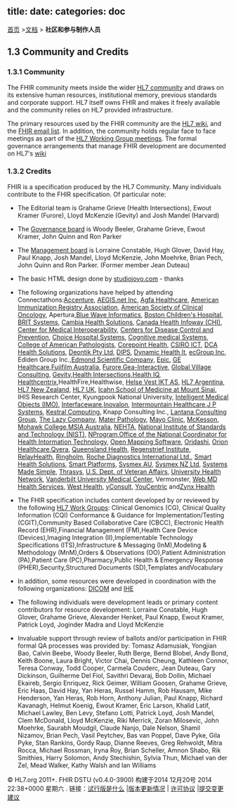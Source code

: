 title: 
date: 
categories: doc
---

  [首页](../home/index.html) >[文档](documentation.html) > **社区和参与制作人员**	
  
## 1.3  Community and Credits

<a name="community"> </a>

### 1.3.1 Community

The FHIR community meets inside the wider [HL7 community](http://hl7.org) and draws on its extensive human resources, institutional memory, previous standards and corporate support. HL7 itself owns FHIR and makes it freely available and the community relies on HL7 provided infrastructure.

The primary resources used by the FHIR community are the [HL7 wiki](http://wiki.hl7.org/index.php?title=FHIR "FHIR"),
and the [FHIR email list](http://wiki.hl7.org/index.php?title=FHIR_email_list_subscription_instructions "FHIR_email_list_subscription_instructions"). In addition, the community holds regular face to face meetings as part of the [HL7 Working Group meetings](http://www.hl7.org/events/workgroupmeetings.cfm?ref=nav). The formal governance arrangements that manage FHIR development are documented on HL7's [wiki](http://wiki.hl7.org/index.php?title=FHIR_Governance_Process "FHIR_Governance_Process")

<a name="credits"> </a>

### 1.3.2 Credits

FHIR is a specification produced by the HL7 Community. Many individuals contribute to the FHIR specification. Of particular note:

*   The Editorial team is Grahame Grieve (Health Intersections), Ewout Kramer (Furore), Lloyd McKenzie (Gevity) and Josh Mandel (Harvard)
*   The [Governance board](http://wiki.hl7.org/index.php?title=FHIR_Governance_Board "FHIR_Governance_Board") is Woody Beeler, Grahame Grieve, Ewout Kramer, John Quinn and Ron Parker
*   The [Management board](http://wiki.hl7.org/index.php?title=FHIR_Management_Group "FHIR_Management_Group") is Lorraine Constable, Hugh Glover, David Hay, Paul Knapp, Josh Mandel, Lloyd McKenzie, John Moehrke, Brian Pech, John Quinn and Ron Parker.  (Former member Jean Duteau)
*   The basic HTML design done by [studiojoyo.com](http://www.studiojoyo.com/) - thanks
*   The following organizations have helped by attending Connectathons:[Accenture](http://www.accenture.com),
[AEGIS.net Inc](http://www.aegis.net),
[Agfa Healthcare](http://www.agfahealthcare.com),
[American Immunization Registry Association](http://www.immregistries.org),
[American Society of Clinical Oncology](http://www.asco.org),
Apertura,[Blue Wave Informatics](http://www.bluewaveinformatics.co.uk),
[Boston Children's Hospital](http://www.childrenshospital.org/),
[BRIT Systems](http://www.brit.com),
[Cambia Health Solutions](http://www.cambiahealth.com),
[Canada Health Infoway (CHI)](http://infoway-inforoute.ca),
[Center for Medical Interoperability](http://medicalinteroperability.org),
[Centers for Disease Control and Prevention](http://www.cdc.gov),
[Choice Hospital Systems](http://www.choise-hs.com),
[Cognitive medical Systems](http://www.cognitivemedicalsystems.com),
[College of American Pathologists](http://www.cap.org/),
[Corepoint Health](http://www.corepointhealth.com),
[CSIRO ICT](http://www.ict.csiro.au),
[DCA Health Solutions](http://ehealth.data.com.au),
[Deontik Pty Ltd](http://deontik.com),
[DIPS](http://www.dips.no),
[Dynamic Health It](http://www.dynamichealthit.com),
[ecGroup Inc](http://ecgroupinc.com),
Ediden Group Inc.,[Edmond Scientific Company](http://www.edmondsci.com),
[Epic](http://www.epic.com),
[GE Healthcare](http://ge.com),[Fujifilm Australia](http://www.fujifilm.com.au),
[Furore](http://furore.com),[Gea-Interactive](http://2013.gea-interactive.com.au),
[Global Village Consulting](http://global-village.net),
[Gevity](http://www.gevityinc.com),[Health Intersections](http://www.healthintersections.com.au),[Health IQ](http://www.healthiq.com.au),
[Healthcentrix](http://www.healthcentrix.com),HealthFire,Healthwise,
[Helse Vest IKT AS](http://www.helse-vest-ikt.no),
[HL7 Argentina](http://www.hl7argentina.org.ar),
[HL7 New Zealand](http://www.hl7.org.nz),
[HL7 UK](http://www.hl7.org.uk),
[Icahn School of Medicine at Mount Sinai](http://icahn.mssm.edu),
IHIS Research Center, Kyungpook National University,
[Intelligent Medical Objects (IMO)](https://www.e-imo.com),
[Interfaceware](http://www.interfaceware.com),[Inovalon](http://www.inovalon.com),
[Intermountain Healthcare](http://www.intermountainhealthcare.org),[J P Systems](http://www.jpsys.com),
[Kestral Computing](http://www.kestral.com.au),
Knapp Consulting Inc.,
[Lantana Consulting Group](http://lantanagroup.com),
[The Lazy Company](http://thelazycompany.com),
[Mater Pathology](http://pathology.mater.org.au),
[Mayo Clinic](http://mayoclinic.org),
[McKesson](http://www.mckesson.com/),
[Mohawk College](http://www.mohawkcollege.ca/),[MSIA Australia](http://www.msia.com.au),
[NEHTA](http://nehta.gov.au),
[National Institute of Standards and Technology (NIST)](http://www.nist.gov),
[NProgram](http://www.nprogram.co.uk/),[Office of the National Coordinator for Health Intormation Technology](http://www.healthit.gov/),
[Open Mapping Software](http://www.openmapsw.com/),
[Oridashi](http://oridashi.com.au),
[Orion Healthcare](http://www.orionhealth.com),[Qvera](http://www.qvera.com),
[Queensland Health](http://www.health.qld.gov.au),
[Regenstrief Institute](http://www.regenstrief.org),
[RelayHealth](http://www.relayhealth.com),
[Ringholm](http://www.ringholm.com‎),
[Roche Diagnostics International Ltd.](http://www.roche-diagnostics.com‎),
[Smart Health Solutions](http://www.smarthealth.com.au),
[Smart Platforms](https://smartplatforms.org),
[Sysmex AU](http://www.sysmex.com.au),
[Sysmex NZ Ltd](http://www.sysmex.co.nz),
[Systems Made Simple](http://www.systemsmadesimple.com),
[Thrasys](http://www.thrasys.com/),
[U.S. Dept. of Veteran Affairs](http://www.va.gov),
[University Health Network](http://www.uhn.ca),
[Vanderbilt University Medical Center](http://www.mc.vanderbilt.edu),
Vermonster,
[Web MD Health Services](https://www.webmdhealthservices.com/),
[West Health](http://www.westhealth.org),
[yConsult](http://yconsult.com.au),
[YouCentric](http://www.youcentric.com)
and[Zynx Health](http://www.zynxhealth.com)

*   The FHIR specification includes content developed by or reviewed by the following [HL7 Work Groups](http://www.hl7.org/Special/committees/index.cfm):
Clinical Genomics (CG),
Clinical Quality Information (CQI)
Conformance &amp; Guidance for Implementation/Testing (CGIT),Community Based Collaborative Care (CBCC),
Electronic Health Record (EHR),Financial Management (FM),Health Care Device (Devices),Imaging Integration (II),Implementable Technology Specifications (ITS),Infrastructure &amp; Messaging (InM),Modeling &amp; Methodology (MnM),Orders &amp; Observations (OO),Patient Administration (PA),Patient Care (PC),Pharmacy,Public Health &amp; Emergency Response (PHER),Security,Structured Documents (SD),Templates
andVocabulary
*   In addition, some resources were developed in coordination with the following organizations: [DICOM](http://medical.nema.org/standard.html) and [IHE](http://http://www.ihe.net)
*   The following individuals were development leads or primary content contributors for resource development: Lorraine Constable, Hugh Glover, Grahame Grieve, Alexander Henket, Paul Knapp, Ewout Kramer, Patrick Loyd, Joginder Madra and Lloyd McKenzie
*   Invaluable support through review of ballots and/or participation in FHIR formal QA processes was provided by:
Tomasz Adamusiak, Yongjian Bao, Calvin Beebe, Woody Beeler, Ruth Berge, Bernd Blobel, Andy Bond, Keith Boone, Laura Bright, Victor Chai, Dennis Cheung, Kathleen Connor, Teresa Conway, Todd Cooper, Carmela Couderc, Jean Duteau, Gary Dickinson, Guilherme Del Fiol, Savithri Devaraj, Bob Dollin, Michael Ekaireb, Sergio Enriquez, Rick Geimer, William Goosen, Grahame Grieve, Eric Haas, David Hay, Yan Heras, Russel Hamm, Rob Hausam, Mike Henderson, Yan Heras, Rob Horn, Anthony Julian, Paul Knapp, Richard Kavanagh, Helmut Koenig, Ewout Kramer, Eric Larson, Khalid Latif, Michael Lawley, Ben Levy, Stefano Lotti, Patrick Loyd, Josh Mandel, Clem McDonald, Lloyd McKenzie, Riki Merrick, Zoran Milosevic, John Moehrke, Saurabh Moudgil, Claude Nanjo, Dale Nelson, Shamil Nizamov, Brian Pech, Vasil Peytchev, Bas van Poppel, Dave Pyke, Gila Pyke, Stan Rankins, Gordy Raup, Dianne Reeves, Greg Rehwoldt, Mitra Rocca, Michael Rossman, Iryna Roy, Brian Scheller, Amnon Shabo, Rik Smithies, Harry Solomon, Andy Stechishin, Sylvia Thun, Michael van der Zel, Mead Walker, Kathy Walsh and Ian Williams


&copy; HL7.org 2011+. FHIR DSTU (v0.4.0-3900) 构建于2014  12月20号 2014 22:38+0000 星期六 . 
链接：[试行版是什么](http://hl7.org/implement/standards/fhir/dstu.htmll) |[版本更新情况](http://hl7.org/implement/standards/fhir/history.htmll) | [许可协议](http://hl7.org/implement/standards/fhir/license.htmll) |[提交变更建议](http://gforge.hl7.org/gf/project/fhir/tracker/?action=TrackerItemAdd&tracker_id=677) 	